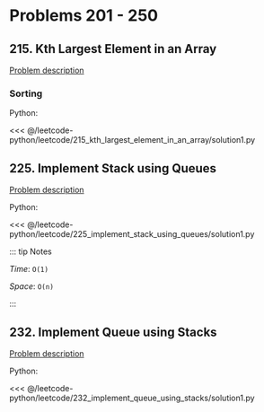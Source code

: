 # Problems 201 - 250

## 215. Kth Largest Element in an Array

[Problem description](https://leetcode.com/problems/kth-largest-element-in-an-array/)

### Sorting

Python:

<<< @/leetcode-python/leetcode/215_kth_largest_element_in_an_array/solution1.py

## 225. Implement Stack using Queues

[Problem description](https://leetcode.com/problems/implement-stack-using-queues/)

Python:

<<< @/leetcode-python/leetcode/225_implement_stack_using_queues/solution1.py

::: tip Notes

_Time_: `O(1)`

_Space_: `O(n)`

:::

## 232. Implement Queue using Stacks

[Problem description](https://leetcode.com/problems/implement-queue-using-stacks/)

Python:

<<< @/leetcode-python/leetcode/232_implement_queue_using_stacks/solution1.py
